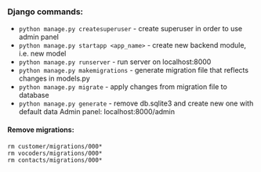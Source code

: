 ### Django commands:
- `python manage.py createsuperuser` - create superuser in order to use admin panel
- `python manage.py startapp <app_name>` - create new backend module, i.e. new model
- `python manage.py runserver` - run server on localhost:8000
- `python manage.py makemigrations` - generate migration file that reflects changes in models.py
- `python manage.py migrate` - apply changes from migration file to database
- `python manage.py generate` - remove db.sqlite3 and create new one with default data
Admin panel: localhost:8000/admin

#### Remove migrations:
```commandline
rm customer/migrations/000*
rm vocoders/migrations/000*
rm contacts/migrations/000*
```